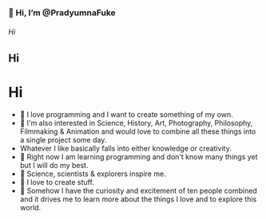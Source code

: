 ### 👋 Hi, I’m @PradyumnaFuke
###### Hi
## Hi
# Hi
- 🧭 I love programming and I want to create something of my own.
- 🧠 I'm also interested in Science, History, Art, Photography, Philosophy, Filmmaking & Animation and would love to combine all these things into a single project some day.
- Whatever I like basically falls into either  knowledge or creativity.
- 👾 Right now I am learning programming and don't know many things yet but I will do my best.
- 🚀 Science, scientists & explorers inspire me.
- 🤖 I love to create stuff.
- 🧭 Somehow I have the curiosity and excitement of ten people combined and it drives me to learn more about the things I love and to explore this world.
<!---
PradyumnaFuke/PradyumnaFuke is a ✨ special ✨ repository because its `README.md` (this file) appears on your GitHub profile.
You can click the Preview link to take a look at your changes.
--->
